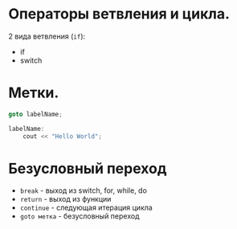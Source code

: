 # Операторы ветвления и цикла. 

2 вида ветвления (`if`):
- if
- switch

# Метки. 

```cpp
goto labelName;

labelName:
    cout << "Hello World";
```

# Безусловный переход

- `break` - выход из switch, for, while, do
- `return` - выход из функции
- `continue` - следующая итерация цикла
- `goto метка` - безусловный переход